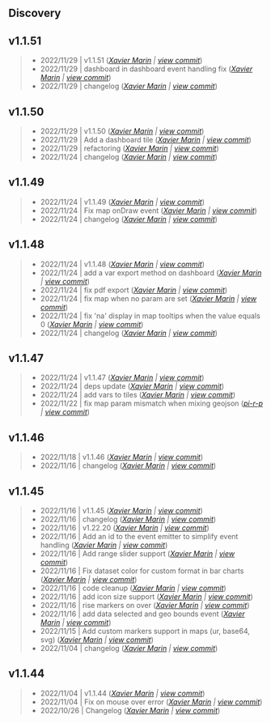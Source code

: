 Discovery
---

## v1.1.51

> +  2022/11/29  | v1.1.51  (*[Xavier Marin](xavier.marin@senx.io) | [view commit](https://github.com/senx/discovery-widgets/commit/e57a1b22dd0bff683300e033776da0b9533c98da)*)
> +  2022/11/29  | dashboard in dashboard event handling fix  (*[Xavier Marin](xavier.marin@senx.io) | [view commit](https://github.com/senx/discovery-widgets/commit/53c755fb8406058f3af67ecdc30b8aee948e83e2)*)
> +  2022/11/29  | changelog  (*[Xavier Marin](xavier.marin@senx.io) | [view commit](https://github.com/senx/discovery-widgets/commit/f1baee1a1031a332e4cae5a10e9a6f5b7164e633)*)

## v1.1.50

> +  2022/11/29  | v1.1.50  (*[Xavier Marin](xavier.marin@senx.io) | [view commit](https://github.com/senx/discovery-widgets/commit/709904c100df8596e01ceac5d29e48ff155801bd)*)
> +  2022/11/29  | Add a dashboard tile  (*[Xavier Marin](xavier.marin@senx.io) | [view commit](https://github.com/senx/discovery-widgets/commit/647945625978d0427492ba04a267739392ab244e)*)
> +  2022/11/29  | refactoring  (*[Xavier Marin](xavier.marin@senx.io) | [view commit](https://github.com/senx/discovery-widgets/commit/907dd7e7dc0a183aac9e36a2b25e7120ac6f7928)*)
> +  2022/11/24  | changelog  (*[Xavier Marin](xavier.marin@senx.io) | [view commit](https://github.com/senx/discovery-widgets/commit/b82aed26a3a2f203f2ed2bbc3b5f1aac5ce65c33)*)

## v1.1.49

> +  2022/11/24  | v1.1.49  (*[Xavier Marin](xavier.marin@senx.io) | [view commit](https://github.com/senx/discovery-widgets/commit/8933fbf89ffb2cb4d49f6ef78cc3069658db8b47)*)
> +  2022/11/24  | Fix map onDraw event  (*[Xavier Marin](xavier.marin@senx.io) | [view commit](https://github.com/senx/discovery-widgets/commit/6efd0bd9d8930dfe0d9d430d4826eac5b43bccf8)*)
> +  2022/11/24  | changelog  (*[Xavier Marin](xavier.marin@senx.io) | [view commit](https://github.com/senx/discovery-widgets/commit/6507de99b5a5199ea9a314bd178082f265bde0ed)*)

## v1.1.48

> +  2022/11/24  | v1.1.48  (*[Xavier Marin](xavier.marin@senx.io) | [view commit](https://github.com/senx/discovery-widgets/commit/ac2638a497a77fbbab6d676d37d5c45cb17b6980)*)
> +  2022/11/24  | add a var export method on dashboard  (*[Xavier Marin](xavier.marin@senx.io) | [view commit](https://github.com/senx/discovery-widgets/commit/c82f8f8d8b37a04fa46c86c0aa6b27ef134a4da0)*)
> +  2022/11/24  | fix pdf export  (*[Xavier Marin](xavier.marin@senx.io) | [view commit](https://github.com/senx/discovery-widgets/commit/00925116675a984bf52a0401361d60777b0c2ed1)*)
> +  2022/11/24  | fix map when no param are set  (*[Xavier Marin](xavier.marin@senx.io) | [view commit](https://github.com/senx/discovery-widgets/commit/3ace0af945f3711f085fe3fdb69b03d56380c073)*)
> +  2022/11/24  | fix 'na' display in map tooltips when the value equals 0  (*[Xavier Marin](xavier.marin@senx.io) | [view commit](https://github.com/senx/discovery-widgets/commit/74749f6147855e8cafc4f976cd14a85492add7ce)*)
> +  2022/11/24  | changelog  (*[Xavier Marin](xavier.marin@senx.io) | [view commit](https://github.com/senx/discovery-widgets/commit/f26b462d757abfb4c145c274feed6f7dd4e32a50)*)

## v1.1.47

> +  2022/11/24  | v1.1.47  (*[Xavier Marin](xavier.marin@senx.io) | [view commit](https://github.com/senx/discovery-widgets/commit/482df7132fc0d7da4f35c135a542ce31238dcf47)*)
> +  2022/11/24  | deps update  (*[Xavier Marin](xavier.marin@senx.io) | [view commit](https://github.com/senx/discovery-widgets/commit/67bb11c07cc30da130be7a62905dddbf0f240535)*)
> +  2022/11/24  | add vars to tiles  (*[Xavier Marin](xavier.marin@senx.io) | [view commit](https://github.com/senx/discovery-widgets/commit/7213fff95e5acfa88686b6021c2eb42b4ff20782)*)
> +  2022/11/22  | fix map param mismatch when mixing geojson  (*[pi-r-p](pierre.papin@senx.io) | [view commit](https://github.com/senx/discovery-widgets/commit/e6d001ba384e490d56382ed85c5228e5bd96a42f)*)

## v1.1.46

> +  2022/11/18  | v1.1.46  (*[Xavier Marin](xavier.marin@senx.io) | [view commit](https://github.com/senx/discovery-widgets/commit/4ee2889e6814842f81f518f386a3baa713590f1f)*)
> +  2022/11/16  | changelog  (*[Xavier Marin](xavier.marin@senx.io) | [view commit](https://github.com/senx/discovery-widgets/commit/c8eb41e50b16409262b7ca7f860771413bb47bc5)*)

## v1.1.45

> +  2022/11/16  | v1.1.45  (*[Xavier Marin](xavier.marin@senx.io) | [view commit](https://github.com/senx/discovery-widgets/commit/7ad0195b8b21e02603f23c450917e77494a1282a)*)
> +  2022/11/16  | changelog  (*[Xavier Marin](xavier.marin@senx.io) | [view commit](https://github.com/senx/discovery-widgets/commit/eedc26369058a37f0fd5422f571069f25e213f99)*)
> +  2022/11/16  | v1.22.20  (*[Xavier Marin](xavier.marin@senx.io) | [view commit](https://github.com/senx/discovery-widgets/commit/89c92075a6f887d325a27132ed1581924d62be8c)*)
> +  2022/11/16  | Add an id to the event emitter to simplify event handling  (*[Xavier Marin](xavier.marin@senx.io) | [view commit](https://github.com/senx/discovery-widgets/commit/678bb6ba1233315d830cc8f3bf827cf3aabb8ab3)*)
> +  2022/11/16  | Add range slider support  (*[Xavier Marin](xavier.marin@senx.io) | [view commit](https://github.com/senx/discovery-widgets/commit/45db554a3154d6eede4160a92ffde29b0ca263bb)*)
> +  2022/11/16  | Fix dataset color for custom format in bar charts  (*[Xavier Marin](xavier.marin@senx.io) | [view commit](https://github.com/senx/discovery-widgets/commit/6572005ba55e27bb6db370a96a78aa1f7c92cc4d)*)
> +  2022/11/16  | code cleanup  (*[Xavier Marin](xavier.marin@senx.io) | [view commit](https://github.com/senx/discovery-widgets/commit/684205b06d127bc82542ffaa89776c087fa9e2bb)*)
> +  2022/11/16  | add icon size support  (*[Xavier Marin](xavier.marin@senx.io) | [view commit](https://github.com/senx/discovery-widgets/commit/a1d2a4fde890ed05356184d87683dd10e513e975)*)
> +  2022/11/16  | rise markers on over  (*[Xavier Marin](xavier.marin@senx.io) | [view commit](https://github.com/senx/discovery-widgets/commit/aaf2f21e436c9ed9a194efd66d8567f643bef673)*)
> +  2022/11/16  | add data selected and geo bounds event  (*[Xavier Marin](xavier.marin@senx.io) | [view commit](https://github.com/senx/discovery-widgets/commit/9a341109adc3d8d035b077fa505eb6db5265ce94)*)
> +  2022/11/15  | Add custom markers support in maps (ur, base64, svg)  (*[Xavier Marin](xavier.marin@senx.io) | [view commit](https://github.com/senx/discovery-widgets/commit/bc8d28b0c820480adea9f73ba233c072f01eeac2)*)
> +  2022/11/04  | changelog  (*[Xavier Marin](xavier.marin@senx.io) | [view commit](https://github.com/senx/discovery-widgets/commit/9a75b71e3761ca728a153e85c8d14569b66cd38e)*)

## v1.1.44

> +  2022/11/04  | v1.1.44  (*[Xavier Marin](xavier.marin@senx.io) | [view commit](https://github.com/senx/discovery-widgets/commit/de6e25e27697cd03040798be824196f15e81d4ce)*)
> +  2022/11/04  | Fix on mouse over error  (*[Xavier Marin](xavier.marin@senx.io) | [view commit](https://github.com/senx/discovery-widgets/commit/6ded077423b8eadcc88287e14d7e0c14e6274935)*)
> +  2022/10/26  | Changelog  (*[Xavier Marin](xavier.marin@senx.io) | [view commit](https://github.com/senx/discovery-widgets/commit/251262ffbe525d2f07d101f6f61e5ad5b329e826)*)



